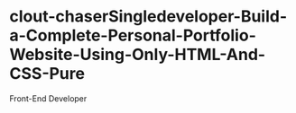 # clout-chaserSingledeveloper-Build-a-Complete-Personal-Portfolio-Website-Using-Only-HTML-And-CSS-Pure
Front-End Developer
